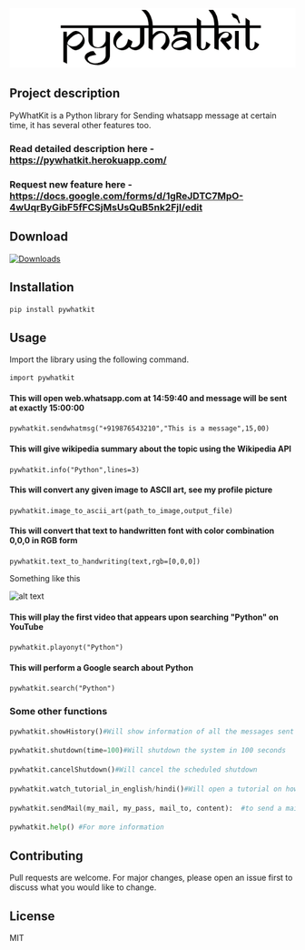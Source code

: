 ![alt text](https://github.com/Ankit404butfound/PyWhatKit/blob/master/Images/logo.png?raw=true)

## Project description

PyWhatKit is a Python library for Sending whatsapp message at certain time, it has several other features too.

### Read detailed description here - https://pywhatkit.herokuapp.com/
### Request new feature here - https://docs.google.com/forms/d/1gReJDTC7MpO-4wUqrByGibF5fFCSjMsUsQuB5nk2FjI/edit

## Download

[![Downloads](https://pepy.tech/badge/pywhatkit/month)](https://pepy.tech/project/pywhatkit/month)


## Installation

`pip install pywhatkit`

## Usage

Import the library using the following command.

`import pywhatkit`

#### This will open web.whatsapp.com at 14:59:40 and message will be sent at exactly 15:00:00

`pywhatkit.sendwhatmsg("+919876543210","This is a message",15,00)`

#### This will give wikipedia summary about the topic using the Wikipedia API

`pywhatkit.info("Python",lines=3)`

#### This will convert any given image to ASCII art, see my profile picture

`pywhatkit.image_to_ascii_art(path_to_image,output_file)`

#### This will convert that text to handwritten font with color combination 0,0,0 in RGB form

`pywhatkit.text_to_handwriting(text,rgb=[0,0,0])`

Something like this

![alt text](https://qphs.fs.quoracdn.net/main-qimg-6cb9c5263774b71a7905741ece958cc9)

#### This will play the first video that appears upon searching "Python" on YouTube

`pywhatkit.playonyt("Python")`

#### This will perform a Google search about Python

`pywhatkit.search("Python")`

### Some other functions
```python
pywhatkit.showHistory()#Will show information of all the messages sent using this library

pywhatkit.shutdown(time=100)#Will shutdown the system in 100 seconds

pywhatkit.cancelShutdown()#Will cancel the scheduled shutdown

pywhatkit.watch_tutorial_in_english/hindi()#Will open a tutorial on how to use this library on YouTube in respective language

pywhatkit.sendMail(my_mail, my_pass, mail_to, content):  #to send a mail to anybody. 

pywhatkit.help() #For more information

```
## Contributing
Pull requests are welcome. For major changes, please open an issue first to discuss what you would like to change.

## License
MIT
